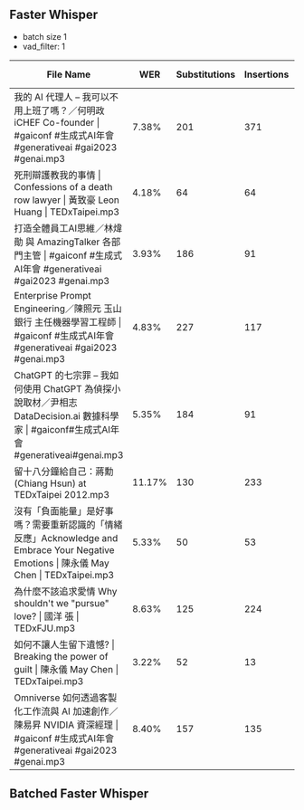 ## Faster Whisper 
* batch size 1
* vad_filter: 1

| File Name                                                                                                  | WER    | Substitutions | Insertions | Deletions | Total Errors |
| ---------------------------------------------------------------------------------------------------------- | ------ | ------------- | ---------- | --------- | ------------ |
| 我的 AI 代理人 – 我可以不用上班了嗎？／何明政 iCHEF Co-founder \| #gaiconf #生成式AI年會 #generativeai #gai2023 #genai.mp3         | 7.38%  | 201           | 371        | 88        | 660          |
| 死刑辯護教我的事情 \| Confessions of a death row lawyer \| 黃致豪 Leon Huang \| TEDxTaipei.mp3                         | 4.18%  | 64            | 64         | 55        | 183          |
| 打造全體員工AI思維／林煒勛 與 AmazingTalker 各部門主管 \| #gaiconf #生成式AI年會 #generativeai #gai2023 #genai.mp3                | 3.93%  | 186           | 91         | 207       | 484          |
| Enterprise Prompt Engineering／陳照元 玉山銀行 主任機器學習工程師 \| #gaiconf #生成式AI年會 #generativeai #gai2023 #genai.mp3    | 4.83%  | 227           | 117        | 92        | 436          |
| ChatGPT 的七宗罪 – 我如何使用 ChatGPT 為偵探小說取材／尹相志 DataDecision.ai 數據科學家 \| #gaiconf#生成式AI年會#generativeai#genai.mp3  | 5.35%  | 184           | 91         | 409       | 684          |
| 留十八分鐘給自己：蔣勳 (Chiang Hsun) at TEDxTaipei 2012.mp3                                                           | 11.17% | 130           | 233        | 64        | 427          |
| 沒有「負面能量」是好事嗎？需要重新認識的「情緒反應」Acknowledge and Embrace Your Negative Emotions \| 陳永儀 May Chen \| TEDxTaipei.mp3 | 5.33%  | 50            | 53         | 88        | 191          |
| 為什麼不該追求愛情 Why shouldn't we "pursue" love? \| 國洋 張 \| TEDxFJU.mp3                                           | 8.63%  | 125           | 224        | 118       | 467          |
| 如何不讓人生留下遺憾? \| Breaking the power of guilt \| 陳永儀 May Chen \| TEDxTaipei.mp3                               | 3.22%  | 52            | 13         | 32        | 97           |
| Omniverse 如何透過客製化工作流與 AI 加速創作／陳易昇 NVIDIA 資深經理 \| #gaiconf #生成式AI年會 #generativeai #gai2023 #genai.mp3       | 8.40%  | 157           | 135        | 432       | 724          |
## Batched Faster Whisper 
